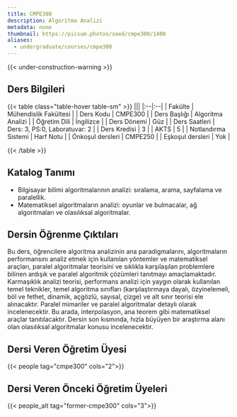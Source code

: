 ```yaml
---
title: CMPE300
description: Algoritma Analizi
metadata: none
thumbnail: https://picsum.photos/seed/cmpe300/1400
aliases:
  - undergraduate/courses/cmpe300
---
```


{{< under-construction-warning >}}
## Ders Bilgileri

<!-- prettier-ignore-start -->
{{< table class="table-hover table-sm" >}}
|||
|:--|:--|
| Fakülte | Mühendislik Fakültesi |
| Ders Kodu | CMPE300 |
| Ders Başlığı | Algoritma Analizi |
| Öğretim Dili | İngilizce |
| Ders Dönemi | Güz |
| Ders Saatleri | Ders: 3, PS:0, Laboratuvar: 2 |
| Ders Kredisi | 3 |
| AKTS | 5 |
| Notlandırma Sistemi | Harf Notu |
| Önkoşul dersleri | CMPE250 |
| Eşkoşul dersleri | Yok |

{{< /table >}}
<!-- prettier-ignore-end -->

## Katalog Tanımı

- Bilgisayar bilimi algoritmalarının analizi: sıralama, arama, sayfalama ve paralellik.
- Matematiksel algoritmaların analizi: oyunlar ve bulmacalar, ağ algoritmaları ve olasılıksal algoritmalar.

## Dersin Öğrenme Çıktıları

Bu ders, öğrencilere algoritma analizinin ana paradigmalarını, algoritmaların performansını analiz etmek için kullanılan yöntemler ve matematiksel araçları, paralel algoritmalar teorisini ve sıklıkla karşılaşılan problemlere bilinen ardışık ve paralel algoritmik çözümleri tanıtmayı amaçlamaktadır. Karmaşıklık analizi teorisi, performans analizi için yaygın olarak kullanılan temel teknikler, temel algoritma sınıfları (karşılaştırmaya dayalı, özyinelemeli, böl ve fethet, dinamik, açgözlü, sayısal, çizge) ve alt sınır teorisi ele alınacaktır. Paralel mimariler ve paralel algoritmalar detaylı olarak incelenecektir. Bu arada, interpolasyon, ana teorem gibi matematiksel araçlar tanıtılacaktır. Dersin son kısmında, hızla büyüyen bir araştırma alanı olan olasılıksal algoritmalar konusu incelenecektir.

## Dersi Veren Öğretim Üyesi

{{< people tag="cmpe300" cols="2">}}

## Dersi Veren Önceki Öğretim Üyeleri

{{< people_alt tag="former-cmpe300" cols="3">}}

